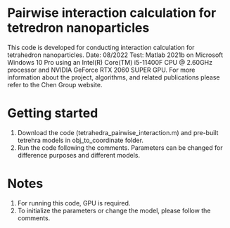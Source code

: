 # Pairwise interaction calculation for tetredron nanoparticles

This code is developed for conducting interaction calculation for tetrahedron nanoparticles. 
Date: 08/2022
Test: Matlab 2021b on Microsoft Windows 10 Pro using an Intel(R) Core(TM) i5-11400F CPU @ 2.60GHz processor and NVIDIA GeForce RTX 2060 SUPER GPU. 
For more information about the project, algorithms, and related publications please refer to the Chen Group website.

# Getting started
1. Download the code (tetrahedra_pairwise_interaction.m) and pre-built tetrehra models in obj_to_coordinate folder.
2. Run the code following the comments. Parameters can be changed for difference purposes and different models.

# Notes
1. For running this code, GPU is required. 
2. To initialize the parameters or change the model, please follow the comments.
